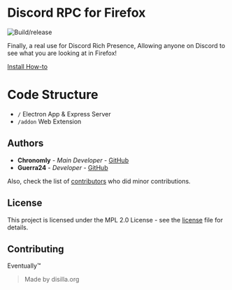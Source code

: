 # Discord RPC for Firefox
![Build/release](https://github.com/Chronomly/firefox-discord/workflows/Build/release/badge.svg)

Finally, a real use for Discord Rich Presence, Allowing anyone on Discord to see what you are looking at in Firefox!

[Install How-to](https://github.com/Chronomly/firefox-discord/wiki/How-to-Install)

# Code Structure

- `/` Electron App & Express Server
- `/addon` Web Extension

## Authors

* **Chronomly** - *Main Developer* - [GitHub](https://github.com/chronomly)
* **Guerra24** - *Developer* - [GitHub](https://github.com/Guerra24)

Also, check the list of [contributors](https://github.com/Chronomly/firefox-discord/contributors) who did minor contributions.

## License

This project is licensed under the MPL 2.0 License - see the [license](https://github.com/Chronomly/firefox-discord/blob/master/LICENSE) file for details.

## Contributing

Eventually:tm:

> Made by disilla.org
